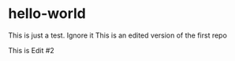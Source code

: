 # hello-world
This is just a test. Ignore it
This is an edited version of the first repo

This is Edit #2
